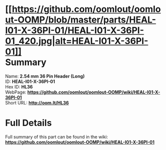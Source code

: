 
[[https://github.com/oomlout/oomlout-OOMP/blob/master/parts/HEAL-I01-X-36PI-01/HEAL-I01-X-36PI-01_420.jpg|alt=HEAL-I01-X-36PI-01]]     
Summary
=================
  
Name: __2.54 mm 36 Pin Header (Long)__    
ID: __HEAL-I01-X-36PI-01__   
Hex ID: __HL36__   
WebPage: __https://github.com/oomlout/oomlout-OOMP/wiki/HEAL-I01-X-36PI-01__   
Short URL: __http://oom.lt/HL36__   

Full Details
==========================
Full summary of this part can be found in the wiki:   
__https://github.com/oomlout/oomlout-OOMP/wiki/HEAL-I01-X-36PI-01__    

